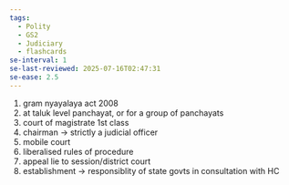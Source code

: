 ```yaml
---
tags:
  - Polity
  - GS2
  - Judiciary
  - flashcards
se-interval: 1
se-last-reviewed: 2025-07-16T02:47:31
se-ease: 2.5
---
```

1. gram nyayalaya act 2008
2. at taluk level panchayat, or for a group of panchayats
3. court of magistrate 1st class
4. chairman -> strictly a judicial officer
5. mobile court
6. liberalised rules of procedure
7. appeal lie to session/district court
8. establishment -> responsiblity of state govts in consultation with HC
